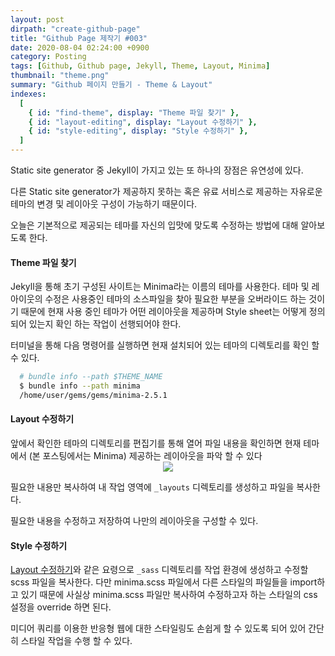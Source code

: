 ```yaml
---
layout: post
dirpath: "create-github-page"
title: "Github Page 제작기 #003"
date: 2020-08-04 02:24:00 +0900
category: Posting
tags: [Github, Github page, Jekyll, Theme, Layout, Minima]
thumbnail: "theme.png"
summary: "Github 페이지 만들기 - Theme & Layout"
indexes:
  [
    { id: "find-theme", display: "Theme 파일 찾기" },
    { id: "layout-editing", display: "Layout 수정하기" },
    { id: "style-editing", display: "Style 수정하기" },
  ]
---
```


Static site generator 중 Jekyll이 가지고 있는 또 하나의 장점은 유연성에 있다.

다른 Static site generator가 제공하지 못하는 혹은 유료 서비스로 제공하는 자유로운 테마의 변경 및 레이아웃 구성이 가능하기 때문이다.

오늘은 기본적으로 제공되는 테마를 자신의 입맛에 맞도록 수정하는 방법에 대해 알아보도록 한다.

<h4 id="find-theme">Theme 파일 찾기</h4>
Jekyll을 통해 초기 구성된 사이트는 Minima라는 이름의 테마를 사용한다.
테마 및 레아이웃의 수정은 사용중인 테마의 소스파일을 찾아 필요한 부분을 오버라이드 하는 것이기 때문에 현재 사용 중인 테마가 어떤 레이아웃을 제공하며 Style sheet는 어떻게 정의 되어 있는지 확인 하는 작업이 선행되어야 한다.

터미널을 통해 다음 명령어를 실행하면 현재 설치되어 있는 테마의 디렉토리를 확인 할 수 있다.

```bash
  # bundle info --path $THEME_NAME
  $ bundle info --path minima
  /home/user/gems/gems/minima-2.5.1
```

<h4 id="layout-editing">Layout 수정하기</h4>
앞에서 확인한 테마의 디렉토리를 편집기를 통해 열어 파일 내용을 확인하면 현재 테마에서 (본 포스팅에서는 Minima) 제공하는 레이아웃을 파악 할 수 있다

<div style="display: flex;">
<img style="margin: auto;" src="../../../../assets/create-github-page/layout.png">
</div>

필요한 내용만 복사하여 내 작업 영역에 `_layouts` 디렉토리를 생성하고 파일을 복사한다.

필요한 내용을 수정하고 저장하여 나만의 레이아웃을 구성할 수 있다.

<h4 id="style-editing">Style 수정하기</h4>

[Layout 수정하기](#layout-editing)와 같은 요령으로 `_sass` 디렉토리를 작업 환경에 생성하고 수정할 scss 파일을 복사한다. 다만 minima.scss 파일에서 다른 스타일의 파일들을 import하고 있기 때문에 사실상 minima.scss 파일만 복사하여 수정하고자 하는 스타일의 css 설정을 override 하면 된다.

미디어 쿼리를 이용한 반응형 웹에 대한 스타일링도 손쉽게 할 수 있도록 되어 있어 간단히 스타일 작업을 수행 할 수 있다.
